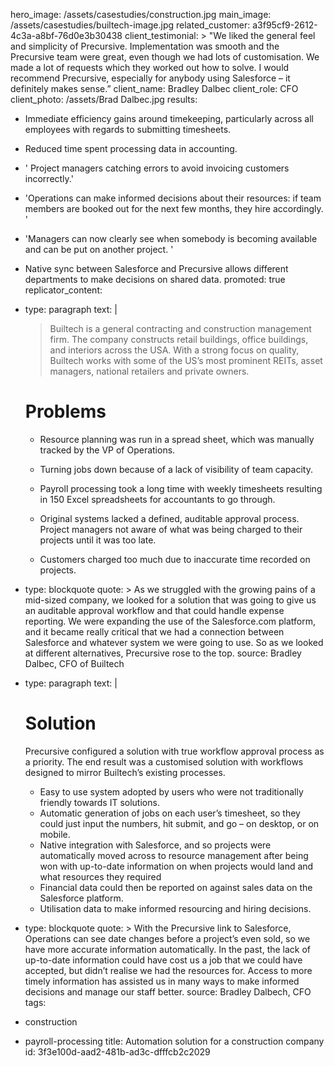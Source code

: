 hero_image: /assets/casestudies/construction.jpg
main_image: /assets/casestudies/builtech-image.jpg
related_customer: a3f95cf9-2612-4c3a-a8bf-76d0e3b30438
client_testimonial: >
  "We liked the general feel and simplicity of Precursive. Implementation was smooth and the
  Precursive team were great, even though we had lots of customisation. We made a lot of requests
  which they worked out how to solve. I would recommend Precursive, especially for anybody using
  Salesforce – it definitely makes sense.”
client_name: Bradley Dalbec
client_role: CFO
client_photo: /assets/Brad Dalbec.jpg
results:
  - >
    Immediate efficiency gains around timekeeping, particularly across all employees with regards to
    submitting timesheets.
  - Reduced time spent processing data in accounting.
  - ' Project managers catching errors to avoid invoicing customers incorrectly.'
  - 'Operations can make informed decisions about their resources: if team members are booked out for the next few months, they hire accordingly. '
  - 'Managers can now clearly see when somebody is becoming available and can be put on another project. '
  - >
    Native sync between Salesforce and Precursive allows different departments to make decisions on
    shared data.
promoted: true
replicator_content:
  - 
    type: paragraph
    text: |
      > Builtech is a general contracting and construction management firm. The company constructs retail buildings, office buildings, and interiors across the USA. With a strong focus on quality, Builtech works with some of the US’s most prominent REITs, asset managers, national retailers and private owners.
      
      
      # Problems
      
      + Resource planning was run in a spread sheet, which was manually tracked by the VP of Operations.
      
      + Turning jobs down because of a lack of visibility of team capacity.
      
      + Payroll processing took a long time with weekly timesheets resulting in 150 Excel spreadsheets for accountants to go through.
      
      + Original systems lacked a defined, auditable approval process. Project managers not aware of what was being charged to their projects until it was too late.
      
      + Customers charged too much due to inaccurate time recorded on projects.
  - 
    type: blockquote
    quote: >
      As we struggled with the growing pains of a mid-sized company, we looked for a solution that was
      going to give us an auditable approval workflow and that could handle expense reporting. We were
      expanding the use of the Salesforce.com platform, and it became really critical that we had a
      connection between Salesforce and whatever system we were going to use. So as we looked at different
      alternatives, Precursive rose to the top.
    source: Bradley Dalbec, CFO of Builtech
  - 
    type: paragraph
    text: |
      # Solution
      
      Precursive configured a solution with true workflow approval process as a priority. The end result was a customised solution with workflows designed to mirror Builtech’s existing processes.
      
      - Easy to use system adopted by users who were not traditionally friendly towards IT solutions.
      - Automatic generation of jobs on each user’s timesheet, so they could just input the numbers, hit submit, and go – on desktop, or on mobile.
      - Native integration with Salesforce, and so projects were automatically moved across to resource management after being won with up-to-date information on when projects would land and what resources they required
      - Financial data could then be reported on against sales data on the Salesforce platform.
      - Utilisation data to make informed resourcing and hiring decisions.
  - 
    type: blockquote
    quote: >
      With the Precursive link to Salesforce, Operations can see date changes before a project’s even
      sold, so we have more accurate information automatically. In the past, the lack of up-to-date
      information could have cost us a job that we could have accepted, but didn’t realise we had the
      resources for. Access to more timely information has assisted us in many ways to make informed
      decisions and manage our staff better.
    source: Bradley Dalbech, CFO
tags:
  - construction
  - payroll-processing
title: Automation solution for a construction company
id: 3f3e100d-aad2-481b-ad3c-dfffcb2c2029
